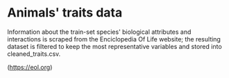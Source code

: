# Animals' traits data
Information about the train-set species' biological attributes and interactions is scraped from the Enciclopedia Of Life website; the resulting dataset is filtered to keep the most representative variables and stored into cleaned_traits.csv.

(https://eol.org)